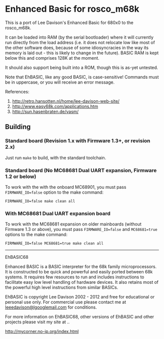 # Enhanced Basic for rosco_m68k

This is a port of Lee Davison's Enhanced Basic for 680x0 to the rosco_m68k.

It can be loaded into RAM (by the serial bootloader) where it will currently run
directly from the load address (i.e. it does not relocate low like most of the 
other software does, because of some idiosyncracies in the way its memory is laid
out - this is likely to change in the future). BASIC RAM is kept below this and 
comprises 128K at the moment.

It should also support being built into a ROM, though this is as-yet untested.

Note that EhBASIC, like any good BASIC, is case-sensitive! Commands must be in
uppercase, or you will receive an error message.

References:

1. http://retro.hansotten.nl/home/lee-davison-web-site/
2. http://www.easy68k.com/applications.htm
3. http://sun.hasenbraten.de/vasm/

## Building

### Standard board (Revision 1.x with Firmware 1.3+, or revision 2.x)

Just run `make` to build, with the standard toolchain.

### Standard board (No MC68681 Dual UART expansion, Firmware 1.2 or below)

To work with the with the onboard MC68901, you must pass `FIRMWARE_IO=false`
option to the make command:

`FIRMWARE_IO=false make clean all`

### With MC68681 Dual UART expansion board

To work with the MC68681 expansion on older mainboards (without Firmware
1.3 or above), you must pass `FIRMWARE_IO=false` and `MC68681=true` 
options to the make command:

`FIRMWARE_IO=false MC68681=true make clean all`

------------------------------------------------------------------------

 EhBASIC68

 Enhanced BASIC is a BASIC interpreter for the 68k family microprocessors. It
 is constructed to be quick and powerful and easily ported between 68k systems.
 It requires few resources to run and includes instructions to facilitate easy
 low level handling of hardware devices. It also retains most of the powerful
 high level instructions from similar BASICs.

 EhBASIC is copyright Lee Davison 2002 - 2012 and free for educational or
 personal use only.
 For commercial use please contact me at leeedavison@lgooglemail.com for conditions.

 For more information on EhBASIC68, other versions of EhBASIC and other projects
 please visit my site at ..

  http://mycorner.no-ip.org/index.html
